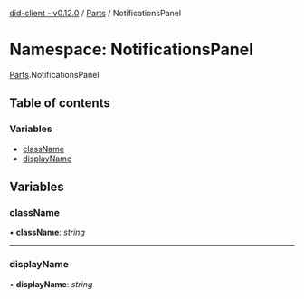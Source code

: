 [did-client - v0.12.0](../README.md) / [Parts](parts.md) / NotificationsPanel

# Namespace: NotificationsPanel

[Parts](parts.md).NotificationsPanel

## Table of contents

### Variables

- [className](parts.notificationspanel.md#classname)
- [displayName](parts.notificationspanel.md#displayname)

## Variables

### className

• **className**: *string*

___

### displayName

• **displayName**: *string*
